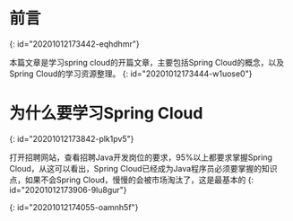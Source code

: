 # 前言
{: id="20201012173442-eqhdhmr"}

本篇文章是学习spring cloud的开篇文章，主要包括Spring Cloud的概念，以及Spring Cloud的学习资源整理。
{: id="20201012173444-w1uose0"}

# 为什么要学习Spring Cloud
{: id="20201012173842-plk1pv5"}

打开招聘网站，查看招聘Java开发岗位的要求，95%以上都要求掌握Spring Cloud，从这可以看出，Spring Cloud已经成为Java程序员必须要掌握的知识点，如果不会Spring Cloud，慢慢的会被市场淘汰了，这是最基本的
{: id="20201012173906-9lu8gur"}

{: id="20201012174055-oamnh5f"}
